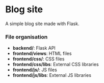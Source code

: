 # Blog site

A simple blog site made with Flask.

### File organisation

<ul>
 	<li>
 		<b>backend/</b>: Flask API
 	</li>
	<li>
 		<b>frontend/views</b>: HTML files
	</li>
  <li>
		<b>frontend/css/</b>: CSS files
	</li>
	<li>
		<b>frontend/css/libs</b>: External CSS libraries 
	</li>
	<li>
		<b>frontend/js/</b>: JS files
	</li>
	<li>
		<b>frontend/js/libs</b>: External JS libraries
	</li>
</ul>
